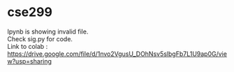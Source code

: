 # cse299

Ipynb is showing invalid file. <br>
Check sig.py for code. <br>
Link to colab : https://drive.google.com/file/d/1nvo2VgusU_DOhNsv5slbgFb7L1U9ap0G/view?usp=sharing
